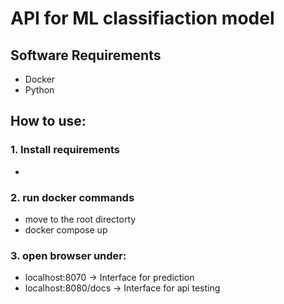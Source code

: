 # API for ML classifiaction model

## Software Requirements

- Docker
- Python
  
## How to use:

### 1. Install requirements

- ```bash pip install -r requirements.txt'''
  
### 2. run docker commands
  
- move to the root directorty
- docker compose up

### 3. open browser under:

- localhost:8070        -> Interface for prediction
- localhost:8080/docs   -> Interface for api testing